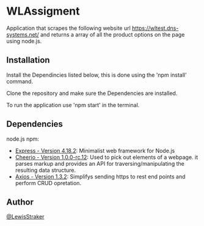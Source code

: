 # WLAssigment

Application that scrapes the following website url https://wltest.dns-systems.net/ and returns a array of all the product options on the page using node.js.



## Installation

Install the Dependincies listed below, this is done using the 'npm install' command.

Clone the repository and make sure the Dependencies are installed.

To run the application use 'npm start' in the terminal.

    
## Dependencies

node.js npm:

- [Express - Version 4.18.2](https://www.npmjs.com/package/express): Minimalist web framework for Node.js 
- [Cheerio - Version 1.0.0-rc.12](https://www.npmjs.com/package/cheerio): Used to pick out elements of a webpage. it parses markup and provides an API for traversing/manipulating the resulting data structure.
- [Axios - Version 1.3.2](https://www.npmjs.com/package/axios#features): Simplifys sending https to rest end points and perform CRUD opretation.


## Author

[@LewisStraker](https://www.github.com/LewisStraker)


